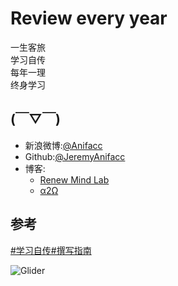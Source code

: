 # Review every year

一生客旅    
学习自传    
每年一理    
终身学习    
 
## (￣▽￣)

- 新浪微博:[@Anifacc](http://weibo.com/1784386944/profile?topnav=1&wvr=6)
- Github:[@JeremyAnifacc](https://github.com/JeremiahZhang)
- 博客:
  - [Renew Mind Lab](http://jeremiahzhang.github.io/)
  - [α2Ω](https://anifacc.github.io/)

## 参考

[#学习自传#撰写指南](http://joinwee.com/lesson/223/) 

![Glider](http://www.catb.org/~esr/hacker-emblem/glider.png)
